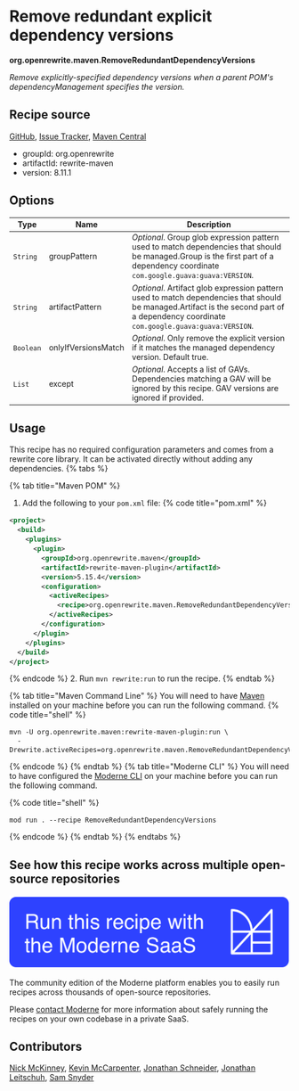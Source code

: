 # Remove redundant explicit dependency versions

**org.openrewrite.maven.RemoveRedundantDependencyVersions**

_Remove explicitly-specified dependency versions when a parent POM's dependencyManagement specifies the version._

## Recipe source

[GitHub](https://github.com/openrewrite/rewrite/blob/main/rewrite-maven/src/main/java/org/openrewrite/maven/RemoveRedundantDependencyVersions.java), [Issue Tracker](https://github.com/openrewrite/rewrite/issues), [Maven Central](https://central.sonatype.com/artifact/org.openrewrite/rewrite-maven/8.11.1/jar)

* groupId: org.openrewrite
* artifactId: rewrite-maven
* version: 8.11.1

## Options

| Type | Name | Description |
| -- | -- | -- |
| `String` | groupPattern | *Optional*. Group glob expression pattern used to match dependencies that should be managed.Group is the first part of a dependency coordinate `com.google.guava:guava:VERSION`. |
| `String` | artifactPattern | *Optional*. Artifact glob expression pattern used to match dependencies that should be managed.Artifact is the second part of a dependency coordinate `com.google.guava:guava:VERSION`. |
| `Boolean` | onlyIfVersionsMatch | *Optional*. Only remove the explicit version if it matches the managed dependency version. Default true. |
| `List` | except | *Optional*. Accepts a list of GAVs. Dependencies matching a GAV will be ignored by this recipe. GAV versions are ignored if provided. |


## Usage

This recipe has no required configuration parameters and comes from a rewrite core library. It can be activated directly without adding any dependencies.
{% tabs %}

{% tab title="Maven POM" %}
1. Add the following to your `pom.xml` file:
{% code title="pom.xml" %}
```xml
<project>
  <build>
    <plugins>
      <plugin>
        <groupId>org.openrewrite.maven</groupId>
        <artifactId>rewrite-maven-plugin</artifactId>
        <version>5.15.4</version>
        <configuration>
          <activeRecipes>
            <recipe>org.openrewrite.maven.RemoveRedundantDependencyVersions</recipe>
          </activeRecipes>
        </configuration>
      </plugin>
    </plugins>
  </build>
</project>
```
{% endcode %}
2. Run `mvn rewrite:run` to run the recipe.
{% endtab %}

{% tab title="Maven Command Line" %}
You will need to have [Maven](https://maven.apache.org/download.cgi) installed on your machine before you can run the following command.
{% code title="shell" %}
```shell
mvn -U org.openrewrite.maven:rewrite-maven-plugin:run \
  -Drewrite.activeRecipes=org.openrewrite.maven.RemoveRedundantDependencyVersions
```
{% endcode %}
{% endtab %}
{% tab title="Moderne CLI" %}
You will need to have configured the [Moderne CLI](https://docs.moderne.io/moderne-cli/cli-intro) on your machine before you can run the following command.

{% code title="shell" %}
```shell
mod run . --recipe RemoveRedundantDependencyVersions
```
{% endcode %}
{% endtab %}
{% endtabs %}

## See how this recipe works across multiple open-source repositories

[![Moderne Link Image](/.gitbook/assets/ModerneRecipeButton.png)](https://app.moderne.io/recipes/org.openrewrite.maven.RemoveRedundantDependencyVersions)

The community edition of the Moderne platform enables you to easily run recipes across thousands of open-source repositories.

Please [contact Moderne](https://moderne.io/product) for more information about safely running the recipes on your own codebase in a private SaaS.

## Contributors
[Nick McKinney](mailto:mckinneynicholas@gmail.com), [Kevin McCarpenter](mailto:kevin@moderne.io), [Jonathan Schneider](mailto:jkschneider@gmail.com), [Jonathan Leitschuh](mailto:jonathan.leitschuh@gmail.com), [Sam Snyder](mailto:sam@moderne.io)
